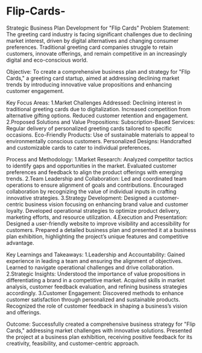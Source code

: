 # Flip-Cards-
Strategic Business Plan Development for "Flip Cards"
Problem Statement: The greeting card industry is facing significant challenges due to declining market interest, driven by digital alternatives and changing consumer preferences. Traditional greeting card companies struggle to retain customers, innovate offerings, and remain competitive in an increasingly digital and eco-conscious world.

Objective: To create a comprehensive business plan and strategy for "Flip Cards," a greeting card startup, aimed at addressing declining market trends by introducing innovative value propositions and enhancing customer engagement.

Key Focus Areas:
1.Market Challenges Addressed:
Declining interest in traditional greeting cards due to digitalization.
Increased competition from alternative gifting options.
Reduced customer retention and engagement.
2.Proposed Solutions and Value Propositions:
Subscription-Based Services: Regular delivery of personalized greeting cards tailored to specific occasions.
Eco-Friendly Products: Use of sustainable materials to appeal to environmentally conscious customers.
Personalized Designs: Handcrafted and customizable cards to cater to individual preferences.

Process and Methodology:
1.Market Research:
Analyzed competitor tactics to identify gaps and opportunities in the market.
Evaluated customer preferences and feedback to align the product offerings with emerging trends.
2.Team Leadership and Collaboration:
Led and coordinated team operations to ensure alignment of goals and contributions.
Encouraged collaboration by recognizing the value of individual inputs in crafting innovative strategies.
3.Strategy Development:
Designed a customer-centric business vision focusing on enhancing brand value and customer loyalty.
Developed operational strategies to optimize product delivery, marketing efforts, and resource utilization.
4.Execution and Presentation:
Designed a user-friendly website to improve visibility and accessibility for customers.
Prepared a detailed business plan and presented it at a business plan exhibition, highlighting the project’s unique features and competitive advantage.

Key Learnings and Takeaways:
1.Leadership and Accountability:
Gained experience in leading a team and ensuring the alignment of objectives.
Learned to navigate operational challenges and drive collaboration.
2.Strategic Insights:
Understood the importance of value propositions in differentiating a brand in a competitive market.
Acquired skills in market analysis, customer feedback evaluation, and refining business strategies accordingly.
3.Customer Engagement:
Discovered methods to enhance customer satisfaction through personalized and sustainable products.
Recognized the role of customer feedback in shaping a business’s vision and offerings.

Outcome:
Successfully created a comprehensive business strategy for "Flip Cards," addressing market challenges with innovative solutions.
Presented the project at a business plan exhibition, receiving positive feedback for its creativity, feasibility, and customer-centric approach.

